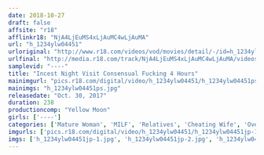 ```yaml
---
date: 2018-10-27
draft: false
affsite: "r18"
afflinkr18: "NjA4LjEuMS4xLjAuMC4wLjAuMA"
url: "h_1234ylw04451"
urloriginal: "http://www.r18.com/videos/vod/movies/detail/-/id=h_1234ylw04451"
urlfinal: "http://media.r18.com/track/NjA4LjEuMS4xLjAuMC4wLjAuMA/videos/vod/movies/detail/-/id=h_1234ylw04451"
samplevid: "----"
title: "Incest Night Visit Consensual Fucking 4 Hours"
mainimgurl: "pics.r18.com/digital/video/h_1234ylw04451/h_1234ylw04451ps.jpg"
mainimgs: "h_1234ylw04451ps.jpg"
releasedate: "Oct. 30, 2017"
duration: 238
productioncomp: "Yellow Moon"
girls: ['----']
categories: ['Mature Woman', 'MILF', 'Relatives', 'Cheating Wife', 'Over 4 Hours']
imgurls: ['pics.r18.com/digital/video/h_1234ylw04451/h_1234ylw04451jp-1.jpg', 'pics.r18.com/digital/video/h_1234ylw04451/h_1234ylw04451jp-2.jpg', 'pics.r18.com/digital/video/h_1234ylw04451/h_1234ylw04451jp-3.jpg', 'pics.r18.com/digital/video/h_1234ylw04451/h_1234ylw04451jp-4.jpg', 'pics.r18.com/digital/video/h_1234ylw04451/h_1234ylw04451jp-5.jpg', 'pics.r18.com/digital/video/h_1234ylw04451/h_1234ylw04451jp-6.jpg', 'pics.r18.com/digital/video/h_1234ylw04451/h_1234ylw04451jp-7.jpg', 'pics.r18.com/digital/video/h_1234ylw04451/h_1234ylw04451jp-8.jpg', 'pics.r18.com/digital/video/h_1234ylw04451/h_1234ylw04451jp-9.jpg', 'pics.r18.com/digital/video/h_1234ylw04451/h_1234ylw04451jp-10.jpg', 'pics.r18.com/digital/video/h_1234ylw04451/h_1234ylw04451jp-11.jpg', 'pics.r18.com/digital/video/h_1234ylw04451/h_1234ylw04451jp-12.jpg', 'pics.r18.com/digital/video/h_1234ylw04451/h_1234ylw04451jp-13.jpg', 'pics.r18.com/digital/video/h_1234ylw04451/h_1234ylw04451jp-14.jpg', 'pics.r18.com/digital/video/h_1234ylw04451/h_1234ylw04451jp-15.jpg', 'pics.r18.com/digital/video/h_1234ylw04451/h_1234ylw04451jp-16.jpg', 'pics.r18.com/digital/video/h_1234ylw04451/h_1234ylw04451jp-17.jpg', 'pics.r18.com/digital/video/h_1234ylw04451/h_1234ylw04451jp-18.jpg', 'pics.r18.com/digital/video/h_1234ylw04451/h_1234ylw04451jp-19.jpg', 'pics.r18.com/digital/video/h_1234ylw04451/h_1234ylw04451jp-20.jpg']
imgs: ['h_1234ylw04451jp-1.jpg', 'h_1234ylw04451jp-2.jpg', 'h_1234ylw04451jp-3.jpg', 'h_1234ylw04451jp-4.jpg', 'h_1234ylw04451jp-5.jpg', 'h_1234ylw04451jp-6.jpg', 'h_1234ylw04451jp-7.jpg', 'h_1234ylw04451jp-8.jpg', 'h_1234ylw04451jp-9.jpg', 'h_1234ylw04451jp-10.jpg', 'h_1234ylw04451jp-11.jpg', 'h_1234ylw04451jp-12.jpg', 'h_1234ylw04451jp-13.jpg', 'h_1234ylw04451jp-14.jpg', 'h_1234ylw04451jp-15.jpg', 'h_1234ylw04451jp-16.jpg', 'h_1234ylw04451jp-17.jpg', 'h_1234ylw04451jp-18.jpg', 'h_1234ylw04451jp-19.jpg', 'h_1234ylw04451jp-20.jpg']
---
```

